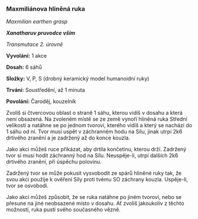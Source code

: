 ### Maxmiliánova hliněná ruka

*Maxmilian earthen grasp*

***Xanatharuv pruvodce vším***

 *Transmutace 2. úrovně* 
 

**Vyvolání:** 1 akce

**Dosah:** 6 sáhů

**Složky:** V, P, S (drobný keramický model humanoidní ruky)

**Trvání:** Soustředění, až 1 minuta

**Povolání:** Čaroděj, kouzelník
 
Zvolíš si čtvercovou oblast o straně 1 sáhu, kterou vidíš v dosahu a která není obsazená. Na zvoleném místě se ze země vynoří hliněná ruka Střední velikosti a natáhne se po jednom tvorovi, kterého vidíš a který se nachází do 1 sáhu od ní. Tvor musí uspět v záchranném hodu na Sílu, jinak utrpí 2k6 drtivého zranění a je zadržený až do konce kouzla.
 
Jako akci můžeš ruce přikázat, aby drtila končetinu, kterou drží. Zadržený tvor si musí hodit záchranný hod na Sílu. Neuspěje-li, utrpí dalších 2k6 drtivého zranění, při úspěchu polovinu.
 
Zadržený tvor se může pokusit vysvobodit ze spárů hliněné ruky tak, že svou akci použije k ověření Síly proti tvému SO záchrany kouzla. Uspěje-li, tvor se osvobodí.
 
Jako akci můžeš způsobit, že se ruka natáhne po jiném tvorovi, nebo se přesune na jiné neobsazené místo v dosahu. Ať zvolíš jakoukoliv z těchto možností, ruka pustí svého současného vězně.